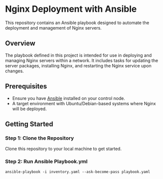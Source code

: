 # Nginx Deployment with Ansible

This repository contains an Ansible playbook designed to automate the deployment and management of Nginx servers.

## Overview

The playbook defined in this project is intended for use in deploying and managing Nginx servers within a network. It includes tasks for updating the server packages, installing Nginx, and restarting the Nginx service upon changes.

## Prerequisites

- Ensure you have [Ansible](https://www.ansible.com/) installed on your control node.
- A target environment with Ubuntu/Debian-based systems where Nginx will be deployed.

## Getting Started

### Step 1: Clone the Repository

Clone this repository to your local machine to get started.

### Step 2: Run Ansible Playbook.yml

```
ansible-playbook -i inventory.yaml --ask-become-pass playbook.yaml

``` 
